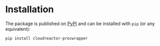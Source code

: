 # Installation

The package is published on [PyPI](https://pypi.org/project/deezer-python/) 
and can be installed with `pip` (or any equivalent):

```bash
pip install cloudreactor-procwrapper
```
